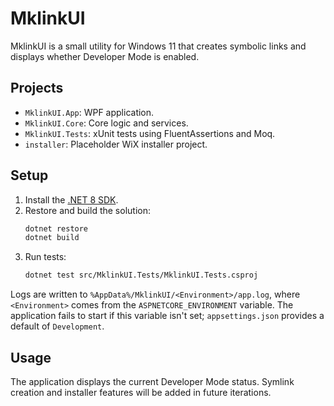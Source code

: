 # MklinkUI

MklinkUI is a small utility for Windows 11 that creates symbolic links and displays whether Developer Mode is enabled.

## Projects
- `MklinkUI.App`: WPF application.
- `MklinkUI.Core`: Core logic and services.
- `MklinkUI.Tests`: xUnit tests using FluentAssertions and Moq.
- `installer`: Placeholder WiX installer project.

## Setup
1. Install the [.NET 8 SDK](https://dotnet.microsoft.com/).
2. Restore and build the solution:
   ```bash
   dotnet restore
   dotnet build
   ```
3. Run tests:
   ```bash
   dotnet test src/MklinkUI.Tests/MklinkUI.Tests.csproj
   ```

Logs are written to `%AppData%/MklinkUI/<Environment>/app.log`, where `<Environment>` comes from the `ASPNETCORE_ENVIRONMENT` variable. The application fails to start if this variable isn't set; `appsettings.json` provides a default of `Development`.

## Usage
The application displays the current Developer Mode status. Symlink creation and installer features will be added in future iterations.
